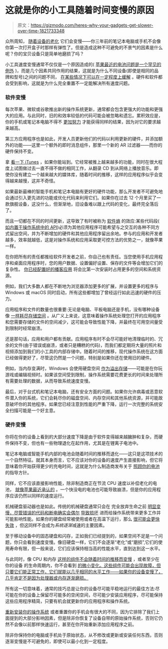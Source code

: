 # 这就是你的小工具随着时间变慢的原因

> 原文：<https://gizmodo.com/heres-why-your-gadgets-get-slower-over-time-1821733348>

众所周知， [随着设备的老化](https://gizmodo.com/how-to-tell-if-your-iphone-battery-is-screwed-and-what-1821554872) 它们会变慢——你三年前的笔记本电脑或手机不会像你第一次打开盒子时那样有弹性了。但是造成这种不可避免的不景气的因素是什么呢？你的宝贝设备只是简单地磨损了吗？



小工具速度变慢通常不仅仅是一个原因造成的( [苹果最近的电池问题是一个罕见的例外](https://gizmodo.com/apple-gives-in-to-furious-customers-slashes-price-on-i-1821634150#_ga=2.65193390.1029815187.1514899621-637574394.1506543594) )，而是几个因素共同作用的结果，这就是为什么不同设备(即使是相同的品牌和型号)之间的问题不同， [在某些情况下可以在一定程度上缓解](http://fieldguide.gizmodo.com/4-tips-to-make-your-windows-10-computer-run-faster-1759839684) 。硬件和软件都会受到影响，这就是为什么完全重置不一定能解决所有速度问题。

### **软件变慢**

每次苹果、微软或谷歌推出新的操作系统更新，通常都会包含更强大的功能和更强大的应用。与此同时，旧的和效率较低的代码可能会被忽略和遗忘。累积效应是，你的手机或笔记本电脑不得不 [更加努力](https://www.dell.com/support/article/uk/en/ukbsdt1/sln265847/an-explanation-of-why-your-dell-pc-is-running-slower-over-time-and-how-to-speed-it-up?lang=en) 才能获得同样的结果，因为对它的要求越来越高。

第三方应用程序也是如此，开发人员更新他们的代码以利用更新的硬件，并添加额外的功能——这里一个额外的即时消息组件，那里一个新的 AR 过滤器——而你的硬件保持不变。

拿 [看一下 iTunes](http://fieldguide.gizmodo.com/5-smart-playlists-that-make-itunes-worth-using-1613253359) ，如果你能站到。它经常被推上越来越多的功能，同时在很大程度上试图做过去一直不得不做的相同工作，从翻录 CD 到从网络上播放音乐。即使你没有建立一个越来越大的媒体库，随着时间的推移，这样的应用程序似乎会变得越来越慢，这并不奇怪。

如果最新最棒的智能手机和笔记本电脑有更好的硬件功能，那么开发者不可避免地会通过引入更先进的功能或优化代码来利用它们。如果你在过去 12 个月里买了一款旗舰设备，这没什么，但渐渐地，旧设备难以跟上代码的变化，最终完全落后了。

而且一切都在不同的时间更新，这导致了有时被称为 [软件熵](https://en.wikipedia.org/wiki/Software_entropy) 的效应:某些代码段( [如内置于操作系统中的 API](https://en.wikipedia.org/wiki/Application_programming_interface))必须为其他应用程序可能希望与之交互的各种不同方式留出空间，并为不断增加的硬件和其他应用程序留出余地。参与的应用和开发者越多，效率就越低，这是对操作系统和应用采取更可控方法的优势之一，就像苹果一样。

在你把所有的责任都推给软件开发者之前，你自己也有责任。当您使用手机应用程序和桌面应用程序时，您的用户数据、设置偏好设置、保存的文件等会增加它们的复杂性。 [你已经配置好的播客应用](http://fieldguide.gizmodo.com/the-best-podcast-apps-arent-what-you-think-1787965031) 将会比第一次安装时占用更多的空间和系统资源。

例如，我们大多数人都在不断地为浏览器添加更多的扩展，并设置更多的程序与 Windows 或 macOS 同时启动，所有这些都增加了曾经运行如此迅速的硬件的压力。

应用程序和文件的数量也很重要:无论是电脑、平板电脑还是手机，没有哪种设备像 [一样耗尽存储空间](http://fieldguide.gizmodo.com/the-complete-guide-to-creating-more-space-on-your-compu-1798530536) 。从广义上来说，这意味着操作系统处理您打开的应用程序和您需要存储的文件的空间减少，这可能会导致性能下降，并最终在可用空间量受到限制时经常崩溃。

还是那句话，应用和用户都有贡献。应用程序有时不会尽可能好地清理临时的、冗余的文件(由于错误或崩溃，或者只是糟糕的代码)，而我们都定期将大量的照片和视频添加到我们的小工具的内部存储中。随着时间的推移，现代操作系统在这方面已经做得更好了，尽管这仍然是一个问题，特别是如果你还在使用旧的硬件。

例如，当内存变满时，Windows 会使用硬盘空间 [作为溢出存储](https://support.hp.com/us-en/document/c03458013)——可能是在你玩游戏或编辑视频时。如果该空间受到限制，操作系统需要花费更长的时间来处理所有需要处理的数据，从而导致系统速度变慢。

最后，对于台式机和笔记本电脑，还有安全方面的问题。如果你允许病毒或恶意软件潜入你的系统，它们会耗尽你的磁盘空间、内存空间和其他系统资源，并可能故意破坏你的其他程序。如果您已经注意到性能的严重下降，运行一次完整的系统安全扫描可能是一个好主意。

### **硬件变慢**

你将在你的设备上看到的大部分速度下降是由于软件变得越来越臃肿和复杂，而硬件保持不变，但也有一些物理退化在起作用，尤其是在锂离子电池中。

笔记本电脑或智能手机内部的电池会随着时间的推移而退化——这只是这项技术的一个自然特征。就其本身而言，它不应该对你的设备的速度产生直接影响，但它将意味着你开始获得更少的充电时间，这就是为什么制造商发布关于 [照顾你的电池](http://fieldguide.gizmodo.com/how-to-take-care-of-your-laptop-battery-the-right-way-1588054667) 的指导方针。

同样，它不应该直接影响性能，除非制造商正在节流 CPU 速度以补偿老化的电池， [就像苹果最近承认的](https://gizmodo.com/heres-one-explanation-for-why-your-old-iphone-feels-so-1821400280#_ga=2.223055259.1029815187.1514899621-637574394.1506543594) 。一个快没电的电池也可能导致崩溃，但是你的应用程序应该仍然以同样的速度运行。

机械硬盘驱动器也是如此。传统的机械硬盘通常只会在 完全放弃生命之前 [明显变慢，尽管错误的代码和断电确实会偶尔](http://www.dell.com/support/article/uk/en/ukbsdt1/sln265847/an-explanation-of-why-your-dell-pc-is-running-slower-over-time-and-how-to-speed-it-up?lang=en) [导致损坏](https://hetmanrecovery.com/recovery_news/six-reasons-why-your-external-drive-may-get-slow.htm) 进而给操作系统带来更多工作并可能影响性能。如果你的硬盘经常被使用或者在高温下运行，那么 [很可能会更快失效](https://static.googleusercontent.com/media/research.google.com/en//archive/disk_failures.pdf) ，但这同样不会成为*系统逐渐*减速的主要因素。

至于移动设备中的固态硬盘和闪存，正如我们已经提到的，如果空间不足是一个问题，你只会看到速度变慢。像旧硬盘一样，它们不会逐渐“老化”或“磨损”,它们的使用寿命有限，但一般来说，它们应该保持相当高的性能水平，直到达到这一水平。

与此同时，像 CPU 和内存 [这样的组件不会随着时间的推移而变慢](http://www.iolo.com/resources/articles/the-top-5-myths-about-pc-slowdown/) ，或者至少在你的设备 的生命周期内，你不会看到 [的微小变化。这些组件可能会出现故障，但只要它们能正常工作，它们就能以几乎相同的水平工作——如果你的设备变慢了，几乎肯定不是因为处理器或内存逐渐磨损。](https://spectrum.ieee.org/semiconductors/processors/transistor-aging)

所有这一切意味着，通常的技巧总是让你的设备尽可能平稳地运行的最佳方法:尽可能在你的设备上保留尽可能多的空闲空间，尽可能少安装应用程序，尽可能保持这些应用程序精简，只要有机会就更新你的应用程序和操作系统。

[重新安装你的操作系统](http://fieldguide.gizmodo.com/how-to-make-your-windows-10-computer-work-like-new-agai-1787706643) 或者重置你的手机会有很大的不同，因为它排除了我们上面提到的大部分影响因素，但是除非你恢复了设备自带的原始操作系统，否则它仍然不会像以前那样快速运行，甚至在你开始重新添加应用程序之前。

除非你保持你的电脑或手机处于原始状态，从不修改或更新或安装任何东西，否则逐渐变慢是不可避免的，即使可以最小化到一定程度。